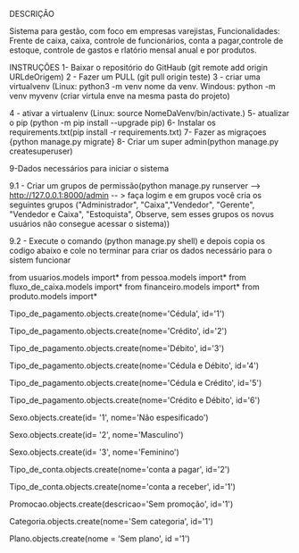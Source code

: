  DESCRIÇÃO
 
 Sistema para gestão, com foco em empresas varejistas,
Funcionalidades: Frente de caixa, caixa, controle de funcionários, conta a pagar,controle de estoque, controle de gastos e rlatório mensal anual e por produtos.

INSTRUÇÕES 
1- Baixar o repositório do GitHaub (git remote add origin URLdeOrigem)
2 - Fazer um PULL (git pull origin teste)
3 - criar uma virtualvenv (Linux:  python3 -m  venv  nome da venv.   Windous: python -m venv myvenv (criar virtula enve na mesma pasta do projeto)

4 - ativar a virtualenv (Linux: source NomeDaVenv/bin/activate.)
5- atualizar o pip (python -m pip install --upgrade pip)
6- Instalar os requirements.txt(pip install -r requirements.txt)
7- Fazer as migraçoes {python manage.py migrate}
8- Criar um super admin(python manage.py createsuperuser)

9-Dados necessários para iniciar o sistema

9.1 - Criar um grupos de permissão(python manage.py runserver --> http://127.0.0.1:8000/admin -- > faça logim e em grupos você cria os seguintes grupos ("Administrador", "Caixa","Vendedor", "Gerente", "Vendedor e Caixa", "Estoquista", Observe, sem esses grupos os novus usuários não consegue acessar o sistema))

9.2 - Execute o comando (python manage.py shell)
e depois copia os codigo abaixo e cole no terminar para criar os dados necessário para o sistem funcionar

from usuarios.models import*
from pessoa.models import*
from fluxo_de_caixa.models import*
from financeiro.models import*
from produto.models import*

Tipo_de_pagamento.objects.create(nome='Cédula', id='1')

Tipo_de_pagamento.objects.create(nome='Crédito', id='2')

Tipo_de_pagamento.objects.create(nome='Débito', id='3')

Tipo_de_pagamento.objects.create(nome='Cédula e Débito', id='4')

Tipo_de_pagamento.objects.create(nome='Cédula e Crédito', id='5')

Tipo_de_pagamento.objects.create(nome='Crédito e Débito', id='6')

Sexo.objects.create(id= '1', nome='Não espesificado')

Sexo.objects.create(id= '2', nome='Masculino')

Sexo.objects.create(id= '3', nome='Feminino')

Tipo_de_conta.objects.create(nome='conta a pagar', id='2')

Tipo_de_conta.objects.create(nome='conta a receber', id='1')

Promocao.objects.create(descricao='Sem promoção', id='1')

Categoria.objects.create(nome='Sem categoria', id='1')

Plano.objects.create(nome = 'Sem plano', id ='1')